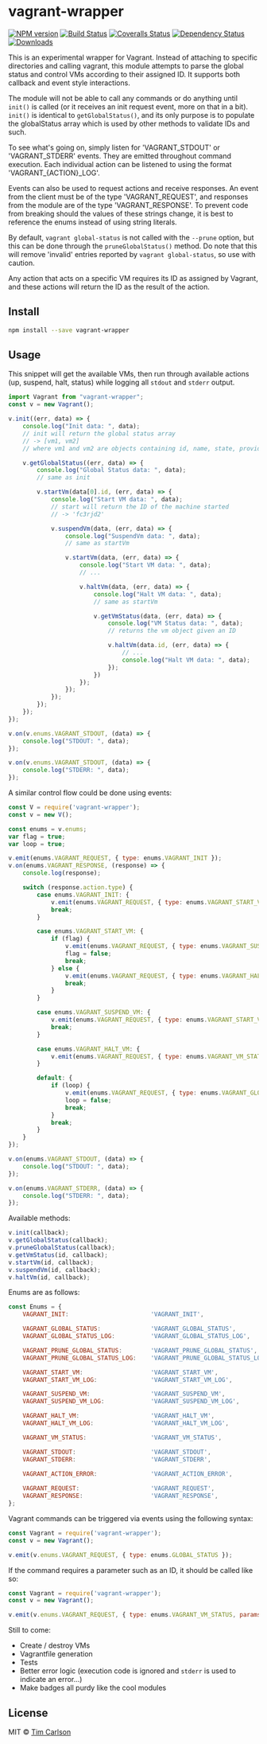 # vagrant-wrapper

[![NPM version][npm-image]][npm-url]
[![Build Status][travis-image]][travis-url]
[![Coveralls Status][coveralls-image]][coveralls-url]
[![Dependency Status][depstat-image]][depstat-url]
[![Downloads][download-badge]][npm-url]

>

This is an experimental wrapper for Vagrant. Instead of attaching to specific directories and calling vagrant, this module attempts to parse the global status and control VMs according to their assigned ID. It supports both callback and event style interactions.

The module will not be able to call any commands or do anything until `init()` is called (or it receives an init request event, more on that in a bit). `init()` is identical to `getGlobalStatus()`, and its only purpose is to populate the globalStatus array which is used by other methods to validate IDs and such.

To see what's going on, simply listen for 'VAGRANT_STDOUT' or 'VAGRANT_STDERR' events. They are emitted throughout command execution. Each individual action can be listened to using the format 'VAGRANT_{ACTION}_LOG'.

Events can also be used to request actions and receive responses. An event from the client must be of the type 'VAGRANT_REQUEST', and responses from the module are of the type 'VAGRANT_RESPONSE'. To prevent code from breaking should the values of these strings change, it is best to reference the enums instead of using string literals.

By default, `vagrant global-status` is not called with the `--prune` option, but this can be done through the `pruneGlobalStatus()` method. Do note that this will remove 'invalid' entries reported by `vagrant global-status`, so use with caution.

Any action that acts on a specific VM requires its ID as assigned by Vagrant, and these actions will return the ID as the result of the action.

## Install

```sh
npm install --save vagrant-wrapper
```

## Usage

This snippet will get the available VMs, then run through available actions (up, suspend, halt, status) while logging all `stdout` and `stderr` output.

```js
import Vagrant from "vagrant-wrapper";
const v = new Vagrant();

v.init((err, data) => {
    console.log("Init data: ", data);
    // init will return the global status array
    // -> [vm1, vm2]
    // where vm1 and vm2 are objects containing id, name, state, provider, and directory attributes

    v.getGlobalStatus((err, data) => {
        console.log("Global Status data: ", data);
        // same as init

        v.startVm(data[0].id, (err, data) => {
            console.log("Start VM data: ", data);
            // start will return the ID of the machine started
            // -> 'fc3rjd2'

            v.suspendVm(data, (err, data) => {
                console.log("SuspendVm data: ", data);
                // same as startVm

                v.startVm(data, (err, data) => {
                    console.log("Start VM data: ", data);
                    // ...

                    v.haltVm(data, (err, data) => {
                        console.log("Halt VM data: ", data);
                        // same as startVm

                        v.getVmStatus(data, (err, data) => {
                            console.log("VM Status data: ", data);
                            // returns the vm object given an ID

                            v.haltVm(data.id, (err, data) => {
                                // ...
                                console.log("Halt VM data: ", data);
                            });
                        })
                    });
                });
            });
        });
    });
});

v.on(v.enums.VAGRANT_STDOUT, (data) => {
    console.log("STDOUT: ", data);
});

v.on(v.enums.VAGRANT_STDOUT, (data) => {
    console.log("STDERR: ", data);
});
```

A similar control flow could be done using events:

```js
const V = require('vagrant-wrapper');
const v = new V();

const enums = v.enums;
var flag = true;
var loop = true;

v.emit(enums.VAGRANT_REQUEST, { type: enums.VAGRANT_INIT });
v.on(enums.VAGRANT_RESPONSE, (response) => {
    console.log(response);

    switch (response.action.type) {
        case enums.VAGRANT_INIT: {
            v.emit(enums.VAGRANT_REQUEST, { type: enums.VAGRANT_START_VM, params: { id: response.data[0].id } });
            break;
        }

        case enums.VAGRANT_START_VM: {
            if (flag) {
                v.emit(enums.VAGRANT_REQUEST, { type: enums.VAGRANT_SUSPEND_VM, params: { id: response.data } });
                flag = false;
                break;
            } else {
                v.emit(enums.VAGRANT_REQUEST, { type: enums.VAGRANT_HALT_VM, params: { id: response.data } });
                break;
            }
        }

        case enums.VAGRANT_SUSPEND_VM: {
            v.emit(enums.VAGRANT_REQUEST, { type: enums.VAGRANT_START_VM, params: { id: response.data } });
            break;
        }

        case enums.VAGRANT_HALT_VM: {
            v.emit(enums.VAGRANT_REQUEST, { type: enums.VAGRANT_VM_STATUS, params: { id: response.data } });
        }

        default: {
            if (loop) {
                v.emit(enums.VAGRANT_REQUEST, { type: enums.VAGRANT_GLOBAL_STATUS });
                loop = false;
                break;
            }
            break;
        }
    }
});

v.on(enums.VAGRANT_STDOUT, (data) => {
    console.log("STDOUT: ", data);
});

v.on(enums.VAGRANT_STDERR, (data) => {
    console.log("STDERR: ", data);
});
```


Available methods:

```js
v.init(callback);
v.getGlobalStatus(callback);
v.pruneGlobalStatus(callback);
v.getVmStatus(id, callback);
v.startVm(id, callback);
v.suspendVm(id, callback);
v.haltVm(id, callback);
```


Enums are as follows:

```js
const Enums = {
    VAGRANT_INIT:                       'VAGRANT_INIT',

    VAGRANT_GLOBAL_STATUS:              'VAGRANT_GLOBAL_STATUS',
    VAGRANT_GLOBAL_STATUS_LOG:          'VAGRANT_GLOBAL_STATUS_LOG',

    VAGRANT_PRUNE_GLOBAL_STATUS:        'VAGRANT_PRUNE_GLOBAL_STATUS',
    VAGRANT_PRUNE_GLOBAL_STATUS_LOG:    'VAGRANT_PRUNE_GLOBAL_STATUS_LOG',

    VAGRANT_START_VM:                   'VAGRANT_START_VM',
    VAGRANT_START_VM_LOG:               'VAGRANT_START_VM_LOG',

    VAGRANT_SUSPEND_VM:                 'VAGRANT_SUSPEND_VM',
    VAGRANT_SUSPEND_VM_LOG:             'VAGRANT_SUSPEND_VM_LOG',

    VAGRANT_HALT_VM:                    'VAGRANT_HALT_VM',
    VAGRANT_HALT_VM_LOG:                'VAGRANT_HALT_VM_LOG',

    VAGRANT_VM_STATUS:                  'VAGRANT_VM_STATUS',

    VAGRANT_STDOUT:                     'VAGRANT_STDOUT',
    VAGRANT_STDERR:                     'VAGRANT_STDERR',

    VAGRANT_ACTION_ERROR:               'VAGRANT_ACTION_ERROR',
    
    VAGRANT_REQUEST:                    'VAGRANT_REQUEST',
    VAGRANT_RESPONSE:                   'VAGRANT_RESPONSE',
};
```

Vagrant commands can be triggered via events using the following syntax:

```js
const Vagrant = require('vagrant-wrapper');
const v = new Vagrant();

v.emit(v.enums.VAGRANT_REQUEST, { type: enums.GLOBAL_STATUS });
```

If the command requires a parameter such as an ID, it should be called like so:

```js
const Vagrant = require('vagrant-wrapper');
const v = new Vagrant();

v.emit(v.enums.VAGRANT_REQUEST, { type: enums.VAGRANT_VM_STATUS, params: { id: '<someId>' } });
```

Still to come:

- Create / destroy VMs
- Vagrantfile generation
- Tests
- Better error logic (execution code is ignored and `stderr` is used to indicate an error...)
- Make badges all purdy like the cool modules


## License

MIT © [Tim Carlson](http://github.com/dotcarls)

[npm-url]: https://npmjs.org/package/vagrant-wrapper
[npm-image]: https://img.shields.io/npm/v/vagrant-wrapper.svg?style=flat-square

[travis-url]: https://travis-ci.org/dotcarls/vagrant-wrapper
[travis-image]: https://img.shields.io/travis/dotcarls/vagrant-wrapper.svg?style=flat-square

[coveralls-url]: https://coveralls.io/r/t/vagrant-wrapper
[coveralls-image]: https://img.shields.io/coveralls/dotcarls/vagrant-wrapper.svg?style=flat-square

[depstat-url]: https://david-dm.org/t/vagrant-wrapper
[depstat-image]: https://david-dm.org/dotcarls/vagrant-wrapper.svg?style=flat-square

[download-badge]: http://img.shields.io/npm/dm/vagrant-wrapper.svg?style=flat-square
